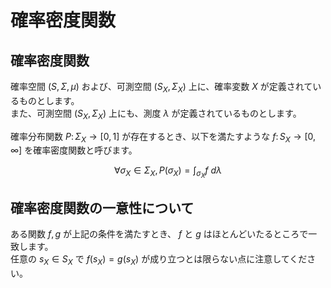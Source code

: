 # 確率密度関数

## 確率密度関数

確率空間 $(S, \Sigma, \mu)$ および、可測空間 $(S_{X}, \Sigma_{X})$ 上に、確率変数 $X$ が定義されているものとします。  
また、可測空間 $(S_{X}, \Sigma_{X})$ 上にも、測度 $\lambda$ が定義されているものとします。   

確率分布関数 $P \colon \Sigma_{X} \rightarrow [0, 1]$ が存在するとき、以下を満たすような $f \colon S_{X} \rightarrow [0, \infty]$ を確率密度関数と呼びます。

$$
\forall \sigma_{X} \in \Sigma_{X}, P(\sigma_{X}) = \displaystyle{\int_{\sigma_{X}} f\ d\lambda}
$$


## 確率密度関数の一意性について

ある関数 $f, g$ が上記の条件を満たすとき、 $f$ と $g$ はほとんどいたるところで一致します。  
任意の $s_{X} \in S_{X}$ で $f(s_{X}) = g(s_{X})$ が成り立つとは限らない点に注意してください。
